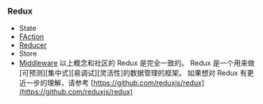 ### Redux

-   State
-   [FAction](action-cn.md)
-   [Reducer](reducer-cn.md)
-   Store
-   [Middleware](middleware-cn.md)
    以上概念和社区的 Redux 是完全一致的。
    Redux 是一个用来做[可预测][集中式][易调试][灵活性]的数据管理的框架。
    如果想对 Redux 有更近一步的理解，请参考 [https://github.com/reduxjs/redux](https://github.com/reduxjs/redux)
